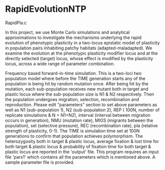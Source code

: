 # RapidEvolutionNTP

RapidPla.c


In this project, we use Monte Carlo simulations and analytical approximations to investigate the mechanisms underlying the rapid evolution of phenotypic plasticity in a two-locus epistatic model of plasticity in population pairs inhabiting patchy habitats (adapted-maladapted). We examine the evolution at the phenotypic plasticity modifier locus and at the directly selected (target) locus, whose effect is modified by the plasticity locus, across a wide range of parameter combination.

Frequency based forward-in-time simulation. This is a two-loci two population model where before the TIME generation starts any of the population is being hit by random mutation once. After being hit by the mutation, each sub-population receives new mutant both in target and plastic locus where the sub-population size is N1 & N2 respectively. Then the population undergoes migration, selection, recombination and reproduction. Please edit "parameters" section to set above parameters as well as N1 (sub-population 1), N2 (sub-population 2), REP ( 100N, number of replicate simulations & N = N1+N2), interval (interval between migration occurs in generation), NMU (mutation rate), MIGS (migrants between the population), sel (selective pressure), REC (recombination rate), pla (relative strength of plasticity, 0-1).  The TIME is simulation time set at 100N generations to confirm that population achieves polymorphism. The heterozygosity both in target & plastic locus, average fixation & lost time for both target & plastic locus & probability of fixation time for both target & plastic locus are reported in the 'output' file. This program requires an input file 'pars1' which contains all the parameters which is mentioned above. A sample parameter file is provided.
